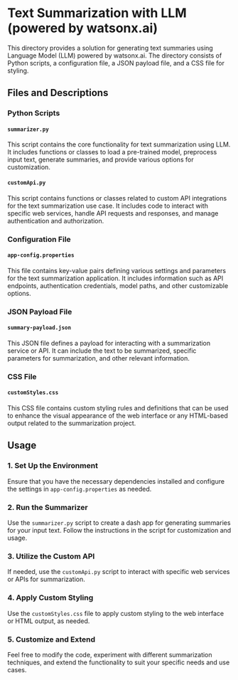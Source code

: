 # Text Summarization with LLM (powered by watsonx.ai)

This directory provides a solution for generating text summaries using Language Model (LLM) powered by watsonx.ai. The directory consists of Python scripts, a configuration file, a JSON payload file, and a CSS file for styling.

## Files and Descriptions

### Python Scripts

#### `summarizer.py`

This script contains the core functionality for text summarization using LLM. It includes functions or classes to load a pre-trained model, preprocess input text, generate summaries, and provide various options for customization.

#### `customApi.py`

This script contains functions or classes related to custom API integrations for the text summarization use case. It includes code to interact with specific web services, handle API requests and responses, and manage authentication and authorization.

### Configuration File

#### `app-config.properties`

This file contains key-value pairs defining various settings and parameters for the text summarization application. It includes information such as API endpoints, authentication credentials, model paths, and other customizable options.

### JSON Payload File

#### `summary-payload.json`

This JSON file defines a payload for interacting with a summarization service or API. It can include the text to be summarized, specific parameters for summarization, and other relevant information.

### CSS File

#### `customStyles.css`

This CSS file contains custom styling rules and definitions that can be used to enhance the visual appearance of the web interface or any HTML-based output related to the summarization project.

## Usage

### 1. Set Up the Environment

Ensure that you have the necessary dependencies installed and configure the settings in `app-config.properties` as needed.

### 2. Run the Summarizer

Use the `summarizer.py` script to create a dash app for generating summaries for your input text. Follow the instructions in the script for customization and usage.

### 3. Utilize the Custom API

If needed, use the `customApi.py` script to interact with specific web services or APIs for summarization.

### 4. Apply Custom Styling

Use the `customStyles.css` file to apply custom styling to the web interface or HTML output, as needed.

### 5. Customize and Extend

Feel free to modify the code, experiment with different summarization techniques, and extend the functionality to suit your specific needs and use cases.
